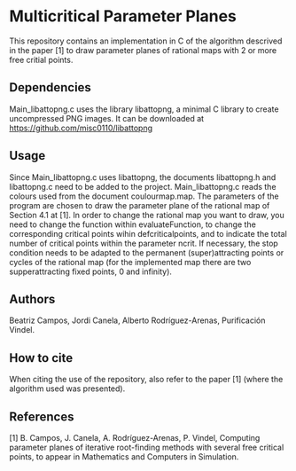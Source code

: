 # Multicritical Parameter Planes 

This repository contains an implementation in C of the algorithm descrived in the paper [1] to draw parameter planes of rational maps with 2 or more free critial points. 

## Dependencies

Main_libattopng.c uses the library libattopng, a minimal C library to create uncompressed PNG images. It can be downloaded at https://github.com/misc0110/libattopng

## Usage

Since Main_libattopng.c uses libattopng, the documents libattopng.h and libattopng.c need to be added to the project. Main_libattopng.c reads the colours used from the document coulourmap.map. The parameters of the program are chosen to draw the parameter plane of the rational map of Section 4.1 at [1]. In order to change the rational map you want to draw, you need to change the function within evaluateFunction, to change the corresponding critical points wihin defcriticalpoints, and to indicate the total number of critical points within the parameter ncrit. If necessary, the stop condition needs to be adapted to the permanent (super)attracting points or cycles of the rational map (for the implemented map there are two supperattracting fixed points, 0 and infinity).

## Authors

Beatriz Campos, Jordi Canela, Alberto Rodríguez-Arenas, Purificación Vindel.

## How to cite

When citing the use of the repository, also refer to the paper [1] (where the algorithm used was presented).

## References 

[1] B. Campos, J. Canela, A. Rodríguez-Arenas, P. Vindel, Computing parameter planes of iterative root-finding methods with several free critical points, to appear in Mathematics and Computers in Simulation.
